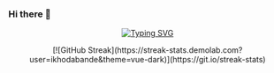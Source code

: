 ### Hi there 👋  

<p align="center">
<a href="https://git.io/typing-svg"><img src="https://readme-typing-svg.demolab.com?font=Fira+Code&pause=1000&color=800080&width=435&lines=Front-End+Web+developer;Always+learning+new+things;Welcome+to+my+code+world" alt="Typing SVG" /></a>
  </p>
<p align="center">
  [![GitHub Streak](https://streak-stats.demolab.com?user=ikhodabande&theme=vue-dark)](https://git.io/streak-stats)
  </p>
